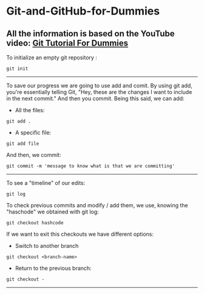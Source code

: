 # Git-and-GitHub-for-Dummies

All the information is based on the YouTube video: [Git Tutorial For Dummies](https://www.youtube.com/watch?v=mJ-qvsxPHpY)
---
To initialize an empty git repository : 
```
git init
```
---
To save our progress we are going to use add and comit. By using git add, you're essentially telling Git, "Hey, these are the changes I want to include in the next commit." And then you commit. 
Being this said, we can add: 
  - All the files: 
```
git add .
```
  - A specific file:
```
git add file
```
And then, we commit: 
```
git commit -m 'message to know what is that we are committing'
```
---
To see a "timeline" of our edits: 
```
git log
```
To check previous commits and modify / add them, we use, knowing the "haschode" we obtained with git log:
```
git checkout hashcode
```
If we want to exit this checkouts we have different options: 
  - Switch to another branch
```
git checkout <branch-name>
```
  - Return to the previous branch:
```
git checkout -
```
---
